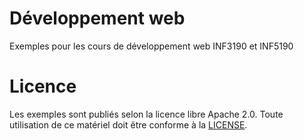 # Développement web

Exemples pour les cours de développement web INF3190 et INF5190

# Licence

Les exemples sont publiés selon la licence libre Apache 2.0. Toute utilisation
de ce matériel doit être conforme à la [LICENSE](LICENSE).
